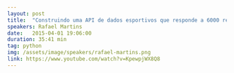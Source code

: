 ```yaml
---
layout: post
title:  "Construindo uma API de dados esportivos que responde a 6000 req/s"
speakers: Rafael Martins
date:   2015-04-01 19:06:00
duration: 35:41 min
tag: python
img: /assets/image/speakers/rafael-martins.png
link: https://www.youtube.com/watch?v=KpewpjWX8Q8
---
```


